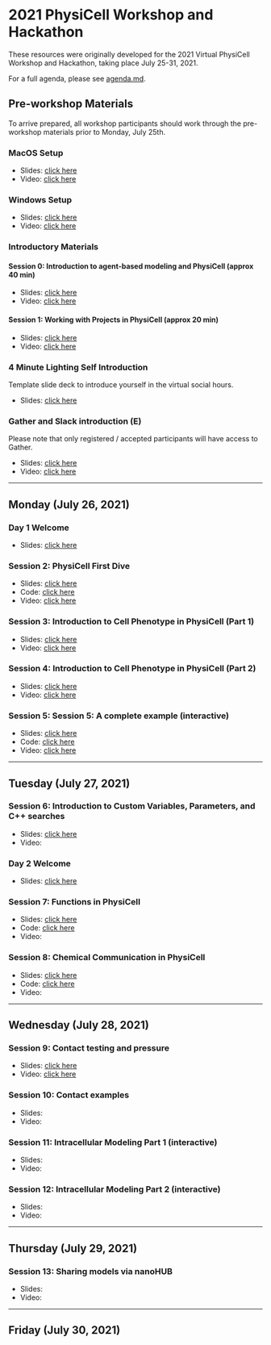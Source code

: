 # 2021 PhysiCell Workshop and Hackathon
These resources were originally developed for the 2021 Virtual PhysiCell Workshop and Hackathon, taking place July 25-31, 2021. 

For a full agenda, please see [agenda.md](https://github.com/physicell-training/ws2021/blob/main/agenda.md).

## Pre-workshop Materials
To arrive prepared, all workshop participants should work through the pre-workshop materials prior to Monday, July 25th. 
### MacOS Setup
* Slides: [click here](https://github.com/physicell-training/ws2021/blob/main/pdfs/PhysiCell_ws2021_macOS_setup.pdf)
* Video: [click here](https://www.youtube.com/watch?v=mv_phTdanws)

### Windows Setup
* Slides: [click here](https://github.com/physicell-training/ws2021/blob/main/pdfs/PhysiCell_ws2021_Windows_setup.pdf) 
* Video: [click here](https://www.youtube.com/watch?v=Jp3ZOMt761M)

### Introductory Materials
#### Session 0: Introduction to agent-based modeling and PhysiCell (approx 40 min)
* Slides: [click here](https://github.com/physicell-training/ws2021/blob/main/pdfs/PhysiCell_ws2021_Session0.pdf)
* Video: [click here](https://youtu.be/RWI0SKX49eo)

#### Session 1: Working with Projects in PhysiCell (approx 20 min)
* Slides: [click here](https://github.com/physicell-training/ws2021/blob/main/pdfs/PhysiCell_ws2021_Session1.pdf)
* Video: [click here](https://youtu.be/fP7-n_RlITU) 

### 4 Minute Lighting Self Introduction 
Template slide deck to introduce yourself in the virtual social hours. 
* Slides: [click here](https://github.com/physicell-training/ws2021/raw/main/pptx_source/PhysiCell_ws2021_intro_template.pptx)

### Gather and Slack introduction (E)
Please note that only registered / accepted participants will have access to Gather. 
* Slides: [click here](https://github.com/physicell-training/ws2021/blob/main/pdfs/PhysiCell_ws2021_Slack_Gather_Guide.pdf) 
* Video: [click here](https://youtu.be/IUhnbH6DozA)

-------
## Monday (July 26, 2021)
### Day 1 Welcome
* Slides: [click here](https://github.com/physicell-training/ws2021/blob/main/pdfs/PhysiCell%202021_Day1_welcome.pdf)

### Session 2: PhysiCell First Dive 
* Slides: [click here](https://github.com/physicell-training/ws2021/blob/main/pdfs/PhysiCell_ws2021_Session2.pdf)
* Code: [click here](https://github.com/physicell-training/ws2021/tree/main/code/Session_2) 
* Video: [click here](https://youtu.be/fSpyhVry3eU) 

### Session 3: Introduction to Cell Phenotype in PhysiCell (Part 1)
* Slides: [click here](https://github.com/physicell-training/ws2021/blob/main/pdfs/PhysiCell_ws2021_Session3.pdf)
* Video: [click here](https://youtu.be/EqqEQWRaoak) 

### Session 4: Introduction to Cell Phenotype in PhysiCell (Part 2)
* Slides: [click here](https://github.com/physicell-training/ws2021/blob/main/pdfs/PhysiCell_ws2021_Session4.pdf)
* Video: [click here](https://youtu.be/Kb47UeMrTjY) 

### Session 5: Session 5: A complete example (interactive) 
* Slides: [click here](https://github.com/physicell-training/ws2021/blob/main/pdfs/PhysiCell_ws2021_Session5.pdf)
* Code: [click here](https://github.com/physicell-training/ws2021/tree/main/code/Session_5)
* Video: [click here](https://youtu.be/YpQV65CJdGw) 

-------
## Tuesday (July 27, 2021)
### Session 6: Introduction to Custom Variables, Parameters, and C++ searches
* Slides: [click here](https://github.com/physicell-training/ws2021/blob/main/pdfs/PhysiCell_ws2021_Session6.pdf)
* Video: 

### Day 2 Welcome
* Slides: [click here](https://github.com/physicell-training/ws2021/blob/main/pdfs/PhysiCell%202021_Day2_welcome.pdf)

### Session 7: Functions in PhysiCell
* Slides: [click here](https://github.com/physicell-training/ws2021/blob/main/pdfs/PhysiCell_ws2021_Session7.pdf)
* Code: [click here](https://github.com/physicell-training/ws2021/tree/main/code/Session_7)
* Video: 

### Session 8: Chemical Communication in PhysiCell
* Slides: [click here](https://github.com/physicell-training/ws2021/blob/main/pdfs/PhysiCell_ws2021_Session8.pdf)
* Code: [click here](https://github.com/physicell-training/ws2021/tree/main/code/Session_8) 
* Video: 

-------
## Wednesday (July 28, 2021)
### Session 9: Contact testing and pressure
* Slides: [click here](https://github.com/physicell-training/ws2021/blob/main/pdfs/PhysiCell_ws2021_Session9.pdf)
* Video: [click here](https://youtu.be/RwzWBBXkEEg)

### Session 10: Contact examples
* Slides:
* Video: 

### Session 11: Intracellular Modeling Part 1 (interactive)
* Slides:
* Video: 
 
### Session 12: Intracellular Modeling Part 2 (interactive)
* Slides:
* Video: 

-------
## Thursday (July 29, 2021)
### Session 13: Sharing models via nanoHUB
* Slides:
* Video: 

-------
## Friday (July 30, 2021)




